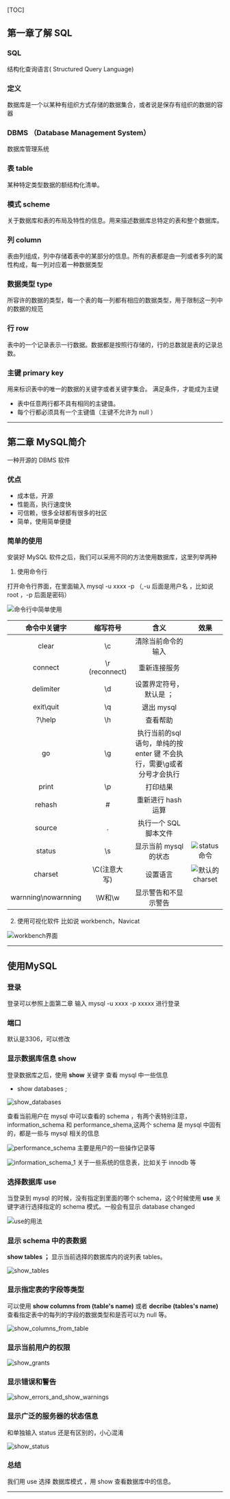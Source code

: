 

[TOC]

## 第一章了解 SQL

### SQL
结构化查询语言( Structured Query Language)

### 定义
数据库是一个以某种有组织方式存储的数据集合，或者说是保存有组织的数据的容器

### DBMS （Database Management System） 
数据库管理系统

### 表 table
某种特定类型数据的额结构化清单。

### 模式 scheme
关于数据库和表的布局及特性的信息。用来描述数据库总特定的表和整个数据库。

### 列 column
表由列组成，列中存储着表中的某部分的信息。所有的表都是由一列或者多列的属性构成，每一列对应着一种数据类型

### 数据类型 type
所容许的数据的类型，每一个表的每一列都有相应的数据类型，用于限制这一列中的数据的规范

### 行 row
表中的一个记录表示一行数据。数据都是按照行存储的，行的总数就是表的记录总数。

### 主键 primary key 
用来标识表中的唯一的数据的关键字或者关键字集合。
满足条件，才能成为主键
+ 表中任意两行都不具有相同的主键值。
+ 每个行都必须具有一个主键值（主键不允许为 null ）


--------------------------------------------------------------

## 第二章 MySQL简介

一种开源的 DBMS 软件

### 优点
+ 成本低，开源
+ 性能高，执行速度快
+ 可信赖，很多全球都有很多的社区
+ 简单，使用简单便捷

### 简单的使用
安装好 MySQL 软件之后，我们可以采用不同的方法使用数据库，这里列举两种
1. 使用命令行

打开命令行界面，在里面输入 mysql -u xxxx -p （,-u 后面是用户名 ，比如说 root ，-p 后面是密码）

![命令行中简单使用](../images/命令行中简单使用.png)

命令中关键字 | 缩写符号 | 含义| 效果
:--------:|:----------:|:--------:|:---------:
clear | \c |清除当前命令的输入
connect | \r (reconnect)| 重新连接服务
delimiter| \d| 设置界定符号，默认是 ；|
exit\quit| \q|退出 mysql |
?\help| \h| 查看帮助|
go|\g| 执行当前的sql 语句，单纯的按 enter 键 不会执行，需要\g或者分号才会执行|
print |\p| 打印结果|
rehash| \#| 重新进行 hash 运算|
source |\.|执行一个 SQL 脚本文件|
status|\s|显示当前 mysql 的状态| ![status命令](../images/status命令.png)
charset |\C(注意大写)|设置语言| ![默认的charset](../images/默认的charset.png)
warnning\nowarnning|\W和\w|显示警告和不显示警告|


2. 使用可视化软件 比如说 workbench，Navicat 

![workbench界面](../images/workbench界面.png)

------------------------------------------------

## 使用MySQL

### 登录
登录可以参照上面第二章 输入 mysql -u xxxx -p xxxxx 进行登录 

### 端口
默认是3306，可以修改

### 显示数据库信息 show
登录数据库之后，使用  **show** 关键字 查看 mysql 中一些信息
+ show databases ;

![show_databases](../images/show_databases.png)

查看当前用户在 mysql 中可以查看的 schema ，有两个表特别注意，information_schema 和 performance_shema,这两个 schema 是 mysql 中固有的，都是一些与 mysql 相关的信息

![performance_schema](../images/performance_schema.png)
主要是用户的一些操作记录等

![information_schema_1](../images/information_schema_1.png)
关于一些系统的信息表，比如关于 innodb 等 


### 选择数据库 use
当登录到 mysql 的时候，没有指定到里面的哪个 schema，这个时候使用 **use** 关键字进行选择指定的 schema 模式。一般会有显示 database changed 

![use的用法](../images/use的用法.png)


### 显示 schema 中的表数据
**show tables ；** 显示当前选择的数据库内的说列表 tables。

![show_tables](../images/show_tables.png)

### 显示指定表的字段等类型
可以使用  **show columns from (table's name)**  或者  **decribe (tables's name)** 查看指定表中的每列的字段的数据类型和是否可以为 null 等。

![show_columns_from_table](../images/show_columns_from_table.png)

### 显示当前用户的权限

![show_grants](../images/show_grants.png)

### 显示错误和警告

![show_errors_and_show_warnings](../images/show_errors_and_show_warnings.png)

### 显示广泛的服务器的状态信息
和单独输入 status 还是有区别的，小心混淆

![show_status](./images/show_status.png)

### 总结
我们用 use 选择 数据库模式 ，用 show 查看数据库中的信息。

--------------------